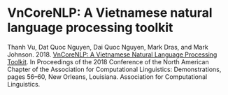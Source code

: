 # VnCoreNLP: A Vietnamese natural language processing toolkit

Thanh Vu, Dat Quoc Nguyen, Dai Quoc Nguyen, Mark Dras, and Mark Johnson. 2018.
[VnCoreNLP: A Vietnamese Natural Language Processing Toolkit](https://aclanthology.org/N18-5012).
In Proceedings of the 2018 Conference of the North American Chapter of the
Association for Computational Linguistics: Demonstrations, pages 56–60, New Orleans,
Louisiana. Association for Computational Linguistics.
